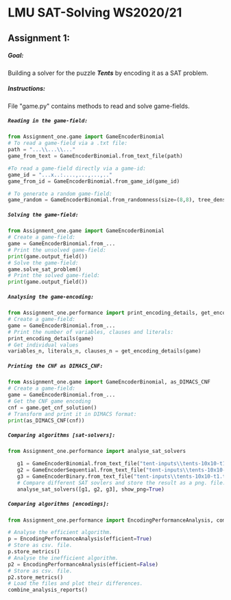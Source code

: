 # LMU SAT-Solving WS2020/21

## Assignment 1: 
##### Goal:
Building a solver for the puzzle **_Tents_** by encoding it as a SAT problem.

##### Instructions:
File "game.py" contains methods to read and solve game-fields.

##### `Reading in the game-field:`
 ```python
from Assignment_one.game import GameEncoderBinomial
# To read a game-field via a .txt file:
path = "...\\...\\..."
game_from_text = GameEncoderBinomial.from_text_file(path)

#To read a game-field directly via a game-id:
game_id = "...x..:....,...,...,.."
game_from_id = GameEncoderBinomial.from_game_id(game_id)

# To generate a random game-field:
game_random = GameEncoderBinomial.from_randomness(size=(8,8), tree_density=0.5).
```
##### `Solving the game-field:`

 ```python
from Assignment_one.game import GameEncoderBinomial
# Create a game-field:
game = GameEncoderBinomial.from_...
# Print the unsolved game-field:
print(game.output_field())
# Solve the game-field:
game.solve_sat_problem()
# Print the solved game-field:
print(game.output_field())
```

##### `Analysing the game-encoding:`

 ```python
from Assignment_one.performance import print_encoding_details, get_encoding_details
# Create a game-field:
game = GameEncoderBinomial.from_...
# Print the number of variables, clauses and literals:
print_encoding_details(game)
# Get individual values
variables_n, literals_n, clauses_n = get_encoding_details(game)
```
##### `Printing the CNF as DIMACS_CNF:`

 ```python
from Assignment_one.game import GameEncoderBinomial, as_DIMACS_CNF
# Create a game-field:
game = GameEncoderBinomial.from_...
# Get the CNF game encoding
cnf = game.get_cnf_solution()
# Transform and print it in DIMACS format:
print(as_DIMACS_CNF(cnf))
```
##### `Comparing algorithms [sat-solvers]:`

 ```python
from Assignment_one.performance import analyse_sat_solvers

    g1 = GameEncoderBinomial.from_text_file("tent-inputs\\tents-10x10-t1.txt")
    g2 = GameEncoderSequential.from_text_file("tent-inputs\\tents-10x10-t1.txt")
    g3 = GameEncoderBinary.from_text_file("tent-inputs\\tents-10x10-t1.txt")
    # Compare different SAT sovlers and store the result as a png. file.
    analyse_sat_solvers([g1, g2, g3], show_png=True)
```

##### `Comparing algorithms [encodings]:`

 ```python
from Assignment_one.performance import EncodingPerformanceAnalysis, combine_analysis_reports

# Analyse the efficient algorithm.
p = EncodingPerformanceAnalysis(efficient=True)
# Store as csv. file.
p.store_metrics()
# Analyse the inefficient algorithm.
p2 = EncodingPerformanceAnalysis(efficient=False)
# Store as csv. file.
p2.store_metrics()
# Load the files and plot their differences.
combine_analysis_reports()
```